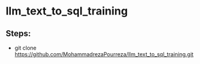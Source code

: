 # llm_text_to_sql_training

## Steps:

- git clone https://github.com/MohammadrezaPourreza/llm_text_to_sql_training.git
